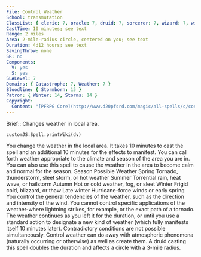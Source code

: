 ```yaml
---
File: Control Weather
School: transmutation
ClassList: { cleric: 7, oracle: 7, druid: 7, sorcerer: 7, wizard: 7, witch: 7, shaman: 7 }
CastTime: 10 minutes; see text
Range: 2 miles
Area: 2-mile-radius circle, centered on you; see text
Duration: 4d12 hours; see text
SavingThrow: none
SR: no
Components:
  V: yes
  S: yes
SLALevel: 7
Domains: { Catastrophe: 7, Weather: 7 }
Bloodline: { Stormborn: 15 }
Patron: { Winter: 14, Storms: 14 }
Copyright:
  Content: "[PFRPG Core](http://www.d20pfsrd.com/magic/all-spells/c/control-weather)"
---
```

Brief:: Changes weather in local area.

```dataviewjs
customJS.Spell.printWiki(dv)
```

You change the weather in the local area. It takes 10 minutes to cast the spell and an additional 10 minutes for the effects to manifest. You can call forth weather appropriate to the climate and season of the area you are in. You can also use this spell to cause the weather in the area to become calm and normal for the season. Season Possible Weather Spring Tornado, thunderstorm, sleet storm, or hot weather Summer Torrential rain, heat wave, or hailstorm Autumn Hot or cold weather, fog, or sleet Winter Frigid cold, blizzard, or thaw Late winter Hurricane-force winds or early spring You control the general tendencies of the weather, such as the direction and intensity of the wind. You cannot control specific applications of the weather-where lightning strikes, for example, or the exact path of a tornado. The weather continues as you left it for the duration, or until you use a standard action to designate a new kind of weather (which fully manifests itself 10 minutes later). Contradictory conditions are not possible simultaneously. Control weather can do away with atmospheric phenomena (naturally occurring or otherwise) as well as create them. A druid casting this spell doubles the duration and affects a circle with a 3-mile radius.
